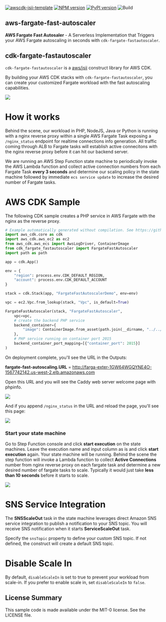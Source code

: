 [![awscdk-jsii-template](https://img.shields.io/badge/built%20with-awscdk--jsii--template-blue)](https://github.com/pahud/awscdk-jsii-template)
[![NPM version](https://badge.fury.io/js/cdk-fargate-fastautoscaler.svg)](https://badge.fury.io/js/cdk-fargate-fastautoscaler)
[![PyPI version](https://badge.fury.io/py/cdk-fargate-fastautoscaler.svg)](https://badge.fury.io/py/cdk-fargate-fastautoscaler)
![Build](https://github.com/aws-samples/aws-fargate-fast-autoscaler/workflows/Build/badge.svg)

## aws-fargate-fast-autoscaler

**AWS Fargate Fast Autosaler** - A Serverless Implementation that Triggers your AWS Fargate autoscaling in seconds with `cdk-fargate-fastautoscaler`.

## cdk-fargate-fastautoscaler

`cdk-fargate-fastautoscaler` is a [aws/jsii](https://github.com/aws/jsii) construct library for AWS CDK.

By building your AWS CDK stacks with `cdk-fargate-fastautoscaler`, you can create your customized Fargate workload with the fast autoscaling capabilities.

![](images/fargate-fast-autoscaler.png)

# How it works

Behind the scene, our workload in PHP, NodeJS, Java or Python is running with a nginx reverse proxy within a single AWS Fargate Task exposing a `/nginx_status` endpoint for realtime connections info generation. All traffic coming through ALB to Fargate tasks will establish active connecitons with the nginx reverse proxy before it can hit our backend server.

We are running an AWS Step Function state machine to periodically invoke the AWS Lambda function and collect active connection numbers from each Fargate Task **every 3 seconds** and determine our scaling policy in the state machine followed by immediate `ecs service update` to increase the desired number of Fargate tasks.

# AWS CDK Sample

The following CDK sample creates a PHP service in AWS Fargate with the nginx as the reverse proxy.

```python
# Example automatically generated without compilation. See https://github.com/aws/jsii/issues/826
import aws_cdk.core as cdk
import aws_cdk.aws_ec2 as ec2
from aws_cdk.aws_ecs import AwsLogDriver, ContainerImage
from cdk_fargate_fastautoscaler import FargateFastAutoscaler
import path as path

app = cdk.App()

env = {
    "region": process.env.CDK_DEFAULT_REGION,
    "account": process.env.CDK_DEFAULT_ACCOUNT
}

stack = cdk.Stack(app, "FargateFastAutoscalerDemo", env=env)

vpc = ec2.Vpc.from_lookup(stack, "Vpc", is_default=True)

FargateFastAutoscaler(stack, "FargateFastAutoscaler",
    vpc=vpc,
    # create the backend PHP service
    backend_container={
        "image": ContainerImage.from_asset(path.join(__dirname, "../../sample/backend/php"))
    },
    # PHP service running on container port 2015
    backend_container_port_mapping=[{"container_port": 2015}]
)
```

On deployment complete, you'll see the URL in the Outputs:

**fargate-fast-autoscaling.URL** = http://farga-exter-1GW64WGQYNE4O-1567742142.us-west-2.elb.amazonaws.com

Open this URL and you will see the Caddy web server welcome page with phpinfo.

![](images/php-welcome.png)

And if you append `/nginx_status` in the URL and reload the page, you'll see this page:

![](images/nginx-status.png)

### Start your state machine

Go to Step Function console and click **start execution** on the state machines. Leave the execution name and input column as is and click **start execution** again. Your state machine will be running. Behind the scene the step function will invoke a Lambda function to collect **Active Connections** number from nginx reverse proxy on each fargate task and determine a new desired number of fargate tasks to scale. Typically it would just take **less than 10 seconds** before it starts to scale.

![](images/stepfunc.png)

# SNS Service Integration

The **SNSScaleOut** task in the state machine leverages direct Amazon SNS service integration to publish a notification to your SNS topic. You will receive SNS notification when it starts **ServiceScaleOut** task.

Specify the `snsTopic` property to define your custom SNS topic. If not defined, the construct will create a default SNS topic.

# Disable Scale In

By default, `disableScaleIn` is set to true to prevent your workload from scale-in. If you prefer to enable scale in, set `disableScaleIn` to `false`.

## License Summary

This sample code is made available under the MIT-0 license. See the LICENSE file.
